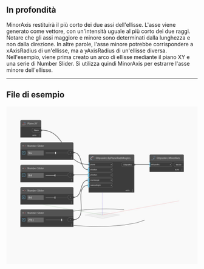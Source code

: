 ## In profondità
MinorAxis restituirà il più corto dei due assi dell'ellisse. L'asse viene generato come vettore, con un'intensità uguale al più corto dei due raggi. Notare che gli assi maggiore e minore sono determinati dalla lunghezza e non dalla direzione. In altre parole, l'asse minore potrebbe corrispondere a xAxisRadius di un'ellisse, ma a yAxisRadius di un'ellisse diversa. Nell'esempio, viene prima creato un arco di ellisse mediante il piano XY e una serie di Number Slider. Si utilizza quindi MinorAxis per estrarre l'asse minore dell'ellisse.
___
## File di esempio

![MinorAxis](./Autodesk.DesignScript.Geometry.EllipseArc.MinorAxis_img.jpg)

